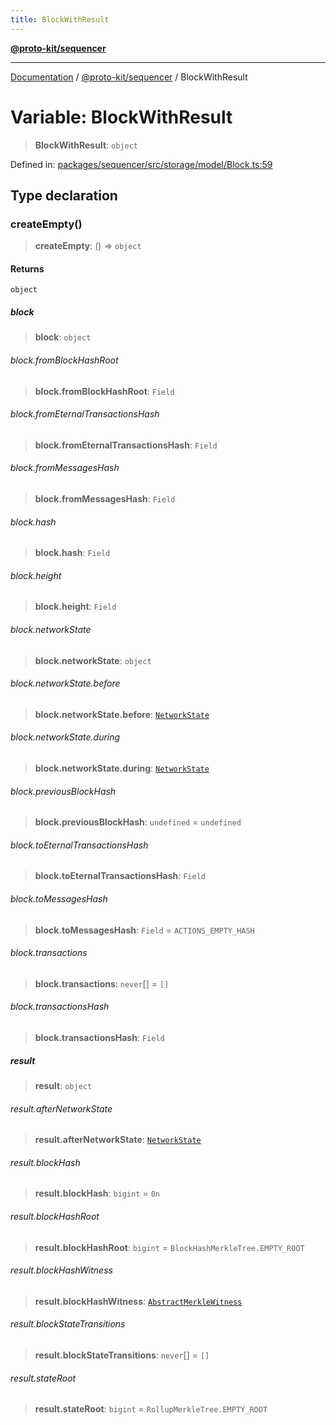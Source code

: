 ```yaml
---
title: BlockWithResult
---
```


[**@proto-kit/sequencer**](../README.md)

***

[Documentation](../../../README.md) / [@proto-kit/sequencer](../README.md) / BlockWithResult

# Variable: BlockWithResult

> **BlockWithResult**: `object`

Defined in: [packages/sequencer/src/storage/model/Block.ts:59](https://github.com/proto-kit/framework/blob/28efa802e3737fc3b77339148b307ef7246f3ef1/packages/sequencer/src/storage/model/Block.ts#L59)

## Type declaration

### createEmpty()

> **createEmpty**: () => `object`

#### Returns

`object`

##### block

> **block**: `object`

###### block.fromBlockHashRoot

> **block.fromBlockHashRoot**: `Field`

###### block.fromEternalTransactionsHash

> **block.fromEternalTransactionsHash**: `Field`

###### block.fromMessagesHash

> **block.fromMessagesHash**: `Field`

###### block.hash

> **block.hash**: `Field`

###### block.height

> **block.height**: `Field`

###### block.networkState

> **block.networkState**: `object`

###### block.networkState.before

> **block.networkState.before**: [`NetworkState`](../../protocol/classes/NetworkState.md)

###### block.networkState.during

> **block.networkState.during**: [`NetworkState`](../../protocol/classes/NetworkState.md)

###### block.previousBlockHash

> **block.previousBlockHash**: `undefined` = `undefined`

###### block.toEternalTransactionsHash

> **block.toEternalTransactionsHash**: `Field`

###### block.toMessagesHash

> **block.toMessagesHash**: `Field` = `ACTIONS_EMPTY_HASH`

###### block.transactions

> **block.transactions**: `never`[] = `[]`

###### block.transactionsHash

> **block.transactionsHash**: `Field`

##### result

> **result**: `object`

###### result.afterNetworkState

> **result.afterNetworkState**: [`NetworkState`](../../protocol/classes/NetworkState.md)

###### result.blockHash

> **result.blockHash**: `bigint` = `0n`

###### result.blockHashRoot

> **result.blockHashRoot**: `bigint` = `BlockHashMerkleTree.EMPTY_ROOT`

###### result.blockHashWitness

> **result.blockHashWitness**: [`AbstractMerkleWitness`](../../common/interfaces/AbstractMerkleWitness.md)

###### result.blockStateTransitions

> **result.blockStateTransitions**: `never`[] = `[]`

###### result.stateRoot

> **result.stateRoot**: `bigint` = `RollupMerkleTree.EMPTY_ROOT`
